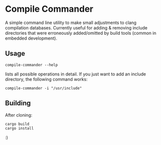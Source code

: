 # Compile Commander

A simple command line utility to make small adjustments to clang compilation databases. Currently useful for adding & removing include directories that were erroneously added/omitted by build tools (common in embedded development).

## Usage

```
compile-commander --help
```

lists all possible operations in detail. If you just want to add an include directory, the following command works:

```
compile-commander -i "/usr/include"
```


## Building

After cloning:

```
cargo build
cargo install
```
:)
